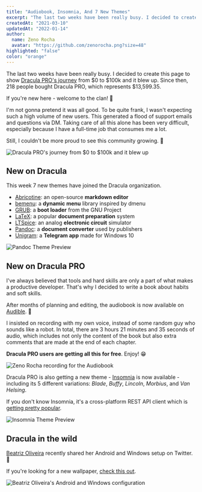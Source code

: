 ```yaml
---
title: "Audiobook, Insomnia, And 7 New Themes"
excerpt: "The last two weeks have been really busy. I decided to create this page to show Dracula PRO's journey."
createdAt: "2021-03-10"
updatedAt: "2022-01-14"
author:
  name: Zeno Rocha
  avatar: "https://github.com/zenorocha.png?size=48"
highlighted: "false"
color: "orange"
---
```


The last two weeks have been really busy. I decided to create this page to show [Dracula PRO's journey](/pro/journey) from $0 to $100k and it blew up. Since then, 218 people bought Dracula PRO, which represents $13,599.35.

If you're new here - welcome to the clan! 🧛

I'm not gonna pretend it was all good. To be quite frank, I wasn't expecting such a high volume of new users. This generated a flood of support emails and questions via DM. Taking care of all this alone has been very difficult, especially because I have a full-time job that consumes me a lot.

Still, I couldn't be more proud to see this community growing. 💜

![Dracula PRO's journey from $0 to $100k and it blew up](/static/img/blog/audiobook-insomnia-and-7-new-themes-a.png)

## New on Dracula

This week 7 new themes have joined the Dracula organization.

- [Abricotine](/abricotine): an open-source **markdown editor**
- [bemenu](/bemenu): a **dynamic menu** library inspired by dmenu
- [GRUB](/grub): a **boot loader** from the GNU Project
- [LaTeX](/latex): a popular **document preparation** system
- [LTSpice](/ltspice): an analog **electronic circuit** simulator
- [Pandoc](/pandoc): a **document converter** used by publishers
- [Unigram](/unigram): a **Telegram app** made for Windows 10

![Pandoc Theme Preview](/static/img/blog/audiobook-insomnia-and-7-new-themes-b.png)

## New on Dracula PRO

I've always believed that tools and hard skills are only a part of what makes a productive developer. That's why I decided to write a book about habits and soft skills.

After months of planning and editing, the audiobook is now available on [Audible](https://www.audible.com/pd/B08WJMLJWN/?source_code=AUDFPWS0223189MWT-BK-ACX0-237602&ref=acx_bty_BK_ACX0_237602_rh_us). 🎉

I insisted on recording with my own voice, instead of some random guy who sounds like a robot. In total, there are 3 hours 21 minutes and 35 seconds of audio, which includes not only the content of the book but also extra comments that are made at the end of each chapter.

**Dracula PRO users are getting all this for free**. Enjoy! 😁

![Zeno Rocha recording for the Audiobook](/static/img/blog/audiobook-insomnia-and-7-new-themes-c.jpg)

Dracula PRO is also getting a new theme - [Insomnia](https://insomnia.rest/) is now available - including its 5 different variations: _Blade_, _Buffy_, _Lincoln_, _Morbius_, and _Van Helsing_.

If you don't know Insomnia, it's a cross-platform REST API client which is [getting pretty popular](https://twitter.com/zenorocha/status/1366832704382136320).

![Insomnia Theme Preview](/static/img/blog/audiobook-insomnia-and-7-new-themes-d.png)

## Dracula in the wild

[Beatriz Oliveira](https://twitter.com/biantris_/status/1362137635582578692) recently shared her Android and Windows setup on Twitter. 💜

If you're looking for a new wallpaper, [check this out](/wallpaper).

![Beatriz Oliveira's Android and Windows configuration](/static/img/blog/audiobook-insomnia-and-7-new-themes-e.jpeg)
